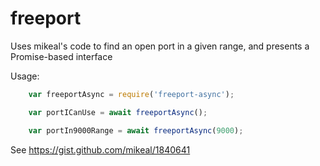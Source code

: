 # freeport
Uses mikeal's code to find an open port in a given range,
and presents a Promise-based interface


Usage:
```js
    var freeportAsync = require('freeport-async');

    var portICanUse = await freeportAsync();

    var portIn9000Range = await freeportAsync(9000);

```

See https://gist.github.com/mikeal/1840641

